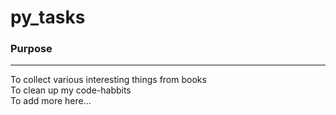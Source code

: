 # py_tasks

### Purpose 
___
To collect various interesting things from books </br>
To clean up my code-habbits</br>
To add more here...</br>

